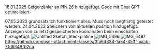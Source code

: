 18.01.2025 Geigerzähler an PIN 26 hinzugefügt. Code mit Chat GPT optimalisiert-

07.05.2023 grundsätzlich funktioniert alles. Muss noch langfristig getestet werden.
24.04.2023 Speichern von aktuellen position hinzugefügt. Anzeigen von zu letzt gespeicherten koordinaten beim einschalten hinzugefügt.
![Untitled Sketch_Steckplatine](https://user-images.githubusercontent.com/129496325/236701310-64b7bcac-2b3b-428f-8c4e-ac6eed3166f1.jpg)
![IMG_5496](https://github.com/user-attachments/assets/5253a769-367c-4704-83bc-04dcf27a1620)
![IMG_5497](https://github.com/user-attachments/assets/83e35c66-0035-4841-9188-358ffbf0b715)
https://github.com/user-attachments/assets/3fa6d334-1a54-453f-aaab-71d9348f02cb








